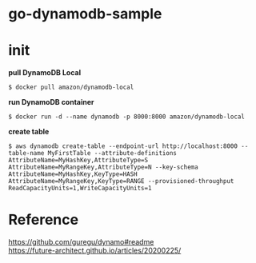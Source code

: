 # go-dynamodb-sample

# init
**pull DynamoDB Local**

```shell
$ docker pull amazon/dynamodb-local
```

**run DynamoDB container**
```
$ docker run -d --name dynamodb -p 8000:8000 amazon/dynamodb-local
```

**create table**

```shell
$ aws dynamodb create-table --endpoint-url http://localhost:8000 --table-name MyFirstTable --attribute-definitions AttributeName=MyHashKey,AttributeType=S AttributeName=MyRangeKey,AttributeType=N --key-schema AttributeName=MyHashKey,KeyType=HASH AttributeName=MyRangeKey,KeyType=RANGE --provisioned-throughput ReadCapacityUnits=1,WriteCapacityUnits=1
```

# Reference
https://github.com/guregu/dynamo#readme<br>
https://future-architect.github.io/articles/20200225/
